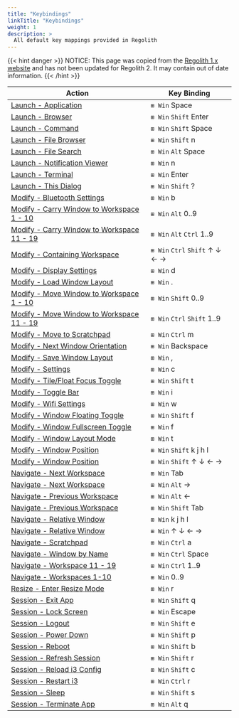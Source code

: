 ```yaml
---
title: "Keybindings"
linkTitle: "Keybindings"
weight: 1
description: >
  All default key mappings provided in Regolith
---
```

{{< hint danger >}}
NOTICE: This page was copied from the [Regolith 1.x website](https://regolith-linux.org) and has not been updated for Regolith 2.  It may contain out of date information.
{{< /hint >}}

| Action                                                                             | Key Binding                    |
| ---------------------------------------------------------------------------------- | ------------------------------ |
| [ Launch - Application ](#LaunchApplication)                                       | `⊞ Win` Space                  |
| [ Launch - Browser ](#LaunchBrowser)                                               | `⊞ Win` `Shift` Enter          |
| [ Launch - Command ](#LaunchCommand)                                               | `⊞ Win` `Shift` Space          |
| [ Launch - File Browser ](#LaunchFileBrowser)                                      | `⊞ Win` `Shift` n              |
| [ Launch - File Search ](#LaunchFileSearch)                                        | `⊞ Win` `Alt` Space            |
| [ Launch - Notification Viewer ](#LaunchNotificationViewer)                        | `⊞ Win` n                      |
| [ Launch - Terminal ](#LaunchTerminal)                                             | `⊞ Win` Enter                  |
| [ Launch - This Dialog ](#LaunchThisDialog)                                        | `⊞ Win` `Shift` ?              |
| [ Modify - Bluetooth Settings ](#ModifyBluetoothSettings)                          | `⊞ Win` b                      |
| [ Modify - Carry Window to Workspace 1 - 10](#ModifyCarryWindowtoWorkspace1-10)    | `⊞ Win` `Alt` 0..9             |
| [ Modify - Carry Window to Workspace 11 - 19 ](#ModifyCarryWindowtoWorkspace11-19) | `⊞ Win` `Alt` `Ctrl` 1..9      |
| [ Modify - Containing Workspace ](#ModifyContainingWorkspace)                      | `⊞ Win` `Ctrl` `Shift` ↑ ↓ ← → |
| [ Modify - Display Settings ](#ModifyDisplaySettings)                              | `⊞ Win` d                      |
| [ Modify - Load Window Layout ](#ModifyLoadWindowLayout)                           | `⊞ Win` .                      |
| [ Modify - Move Window to Workspace 1 - 10 ](#ModifyMoveWindowtoWorkspace1-10)     | `⊞ Win` `Shift` 0..9           |
| [ Modify - Move Window to Workspace 11 - 19](#ModifyMoveWindowtoWorkspace11-19)    | `⊞ Win` `Ctrl` `Shift` 1..9    |
| [ Modify - Move to Scratchpad ](#ModifyMovetoScratchpad)                           | `⊞ Win` `Ctrl` m               |
| [ Modify - Next Window Orientation ](#ModifyNextWindowOrientation)                 | `⊞ Win` Backspace              |
| [ Modify - Save Window Layout ](#ModifySaveWindowLayout)                           | `⊞ Win` ,                      |
| [ Modify - Settings ](#ModifySettings)                                             | `⊞ Win` c                      |
| [ Modify - Tile/Float Focus Toggle ](#ModifyTile/FloatFocusToggle)                 | `⊞ Win` `Shift` t              |
| [ Modify - Toggle Bar ](#ModifyToggleBar)                                          | `⊞ Win` i                      |
| [ Modify - Wifi Settings ](#ModifyWifiSettings)                                    | `⊞ Win` w                      |
| [ Modify - Window Floating Toggle ](#ModifyWindowFloatingToggle)                   | `⊞ Win` `Shift` f              |
| [ Modify - Window Fullscreen Toggle ](#ModifyWindowFullscreenToggle)               | `⊞ Win` f                      |
| [ Modify - Window Layout Mode ](#ModifyWindowLayoutMode)                           | `⊞ Win` t                      |
| [ Modify - Window Position ](#ModifyWindowPosition)                                | `⊞ Win` `Shift` k j h l        |
| [ Modify - Window Position ](#ModifyWindowPosition)                                | `⊞ Win` `Shift` ↑ ↓ ← →        |
| [ Navigate - Next Workspace ](#NavigateNextWorkspace)                              | `⊞ Win` Tab                    |
| [ Navigate - Next Workspace ](#NavigateNextWorkspace)                              | `⊞ Win` `Alt` →                |
| [ Navigate - Previous Workspace ](#NavigatePreviousWorkspace)                      | `⊞ Win` `Alt` ←                |
| [ Navigate - Previous Workspace ](#NavigatePreviousWorkspace)                      | `⊞ Win` `Shift` Tab            |
| [ Navigate - Relative Window ](#NavigateRelativeWindow)                            | `⊞ Win` k j h l                |
| [ Navigate - Relative Window ](#NavigateRelativeWindow)                            | `⊞ Win` ↑ ↓ ← →                |
| [ Navigate - Scratchpad ](#NavigateScratchpad)                                     | `⊞ Win` `Ctrl` a               |
| [ Navigate - Window by Name ](#NavigateWindowbyName)                               | `⊞ Win` `Ctrl` Space           |
| [ Navigate - Workspace 11 - 19 ](#NavigateWorkspace11-19)                          | `⊞ Win` `Ctrl` 1..9            |
| [ Navigate - Workspaces 1-10 ](#NavigateWorkspaces1-10)                            | `⊞ Win` 0..9                   |
| [ Resize - Enter Resize Mode ](#ResizeEnterResizeMode)                             | `⊞ Win` r                      |
| [ Session - Exit App ](#SessionExitApp)                                            | `⊞ Win` `Shift` q              |
| [ Session - Lock Screen ](#SessionLockScreen)                                      | `⊞ Win` Escape                 |
| [ Session - Logout ](#SessionLogout)                                               | `⊞ Win` `Shift` e              |
| [ Session - Power Down ](#SessionPowerDown)                                        | `⊞ Win` `Shift` p              |
| [ Session - Reboot ](#SessionReboot)                                               | `⊞ Win` `Shift` b              |
| [ Session - Refresh Session ](#SessionRefreshSession)                              | `⊞ Win` `Shift` r              |
| [ Session - Reload i3 Config ](#SessionReloadi3Config)                             | `⊞ Win` `Shift` c              |
| [ Session - Restart i3 ](#SessionRestarti3)                                        | `⊞ Win` `Ctrl` r               |
| [ Session - Sleep ](#SessionSleep)                                                 | `⊞ Win` `Shift` s              |
| [ Session - Terminate App ](#SessionTerminateApp)                                  | `⊞ Win` `Alt` q                |
